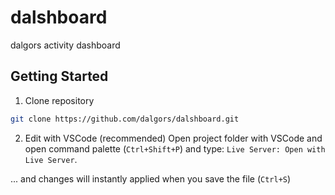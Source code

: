 # dalshboard
dalgors activity dashboard

## Getting Started
1. Clone repository
```sh
git clone https://github.com/dalgors/dalshboard.git
```

2. Edit with VSCode (recommended)
Open project folder with VSCode and open command palette (`Ctrl+Shift+P`) and type: `Live Server: Open with Live Server`.

... and changes will instantly applied when you save the file (`Ctrl+S`)